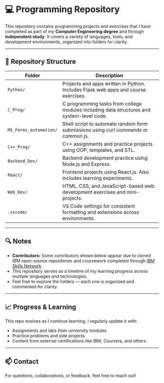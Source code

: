 # 💻 Programming Repository

This repository contains programming projects and exercises that I have completed as part of my **Computer Engineering degree** and through **independent study**. It covers a variety of languages, tools, and development environments, organized into folders for clarity.

---

## 📂 Repository Structure

| Folder        | Description                                                                 |
|---------------|-----------------------------------------------------------------------------|
| `Python/`     | Projects and apps written in Python. Includes Flask web apps and course exercises. |
| `C_Prog/`     | C programming tasks from college modules including data structures and system-level code. |
| `MS_Forms_automation/`| Shell script to automate random form submissions using curl commands or common js. |
| `C++_Prog/`   | C++ assignments and practice projects using OOP, templates, and STL.         |
| `Backend_Dev/`| Backend development practice using Node.js and Express.                     |
| `React/`      | Frontend projects using React.js. Also includes learning experiments.        |
| `Web_Dev/`    | HTML, CSS, and JavaScript-based web development exercises and mini-projects.|
| `.vscode/`    | VS Code settings for consistent formatting and extensions across environments.|

---

## 🔍 Notes

- **Contributors:** Some contributors shown below appear due to cloned IBM open-source repositories and coursework completed through [IBM Skills Network](https://skills.network).
- This repository serves as a timeline of my learning progress across multiple languages and technologies.
- Feel free to explore the folders — each one is organized and commented for clarity.

---

## 📈 Progress & Learning

This repo evolves as I continue learning. I regularly update it with:
- Assignments and labs from university modules
- Practice problems and side projects
- Content from external certifications like IBM, Coursera, and others

---

## 📫 Contact

For questions, collaborations, or feedback, feel free to reach out!

